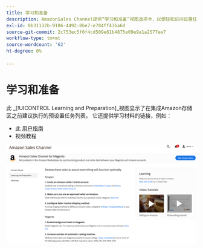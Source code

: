 ```yaml
---
title: 学习和准备
description: AmazonSales Channel提供“学习和准备”视图选项卡，以便轻松访问设置任务和信息资源列表。
exl-id: 0b31132b-9106-4492-8be7-e784ff436a6d
source-git-commit: 2c753ec5f6f4cd509e61b4875e09e9a1a2577ee7
workflow-type: tm+mt
source-wordcount: '62'
ht-degree: 0%

---
```


# 学习和准备

此 _[!UICONTROL Learning and Preparation]_视图显示了在集成Amazon存储区之前建议执行的预设置任务列表。 它还提供学习材料的链接，例如：

- 此 [用户指南](./overview.md)
- 视频教程

![“学习并准备”视图](assets/learning-preparation.png)
